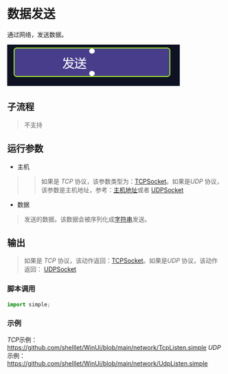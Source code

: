 # 数据发送 
通过网络，发送数据。

![NetworkSend](./images/03.png ':size=90%')

## 子流程
> 不支持

## 运行参数

* 主机
>>   如果是 *TCP* 协议，该参数类型为：[TCPSocket](../types/TCPSocket.md)。如果是*UDP* 协议，该参数是主机地址，参考：[主机地址](../types/HostAddress.md)或者 [UDPSocket](../types/UDPSocket.md)

* 数据
> 发送的数据。该数据会被序列化成[字符串](../types/String.md)发送。

## 输出

> 如果是 *TCP* 协议，该动作返回：[TCPSocket](../types/TCPSocket.md)。如果是*UDP* 协议，该动作返回： [UDPSocket](../types/UDPSocket.md)

### 脚本调用

```python
import simple;

```

### 示例

*TCP*示例： https://github.com/shelllet/WinUi/blob/main/network/TcpListen.simple
*UDP* 示例： https://github.com/shelllet/WinUi/blob/main/network/UdpListen.simple


